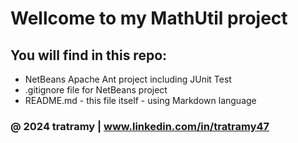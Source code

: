 # Wellcome to my  MathUtil project

## You will find in this repo:

* NetBeans Apache Ant project including JUnit Test
* .gitignore file for NetBeans project
* README.md - this file itself - using Markdown language

### @ 2024 tratramy | www.linkedin.com/in/tratramy47
